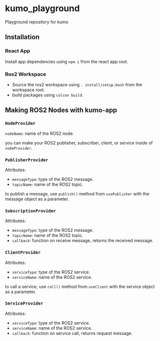 # kumo_playground
Playground repository for kumo

## Installation
### React App
Install app dependencies using `npm i` from the react app root.

### Ros2 Workspace
- Source the ros2 workspace using `. install/setup.bash` from the workspace root.
- build packages using `colcon build`.

## Making ROS2 Nodes with kumo-app

### `NodeProvider`
`nodeName`: name of the ROS2 node.

you can make your ROS2 publisher, subscriber, client, or service inside of `nodeProvider`.  

### `PublisherProvider`
Attributes:
- `messageType`: type of the ROS2 message.  
- `topicName`: name of the ROS2 topic.

to publish a message, use `publish()` method from `usePublisher` with the message object as a parameter.

### `SubscriptionProvider`
Attributes:
- `messageType`: type of the ROS2 message.  
- `topicName`: name of the ROS2 topic.  
- `callback`: function on receive message, returns the received message.

### `ClientProvider`
Attributes:
- `serviceType`: type of the ROS2 service.  
- `serviceName`: name of the ROS2 service.

to call a service, use `call()` method from `useClient` with the service object as a parameter.

### `ServiceProvider`
Attributes:
- `serviceType`: type of the ROS2 service.  
- `serviceName`: name of the ROS2 service.  
- `callback`: function on service call, returns request message.

